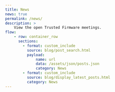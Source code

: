 ```yaml
---
title: News
news: true
permalink: /news/
description: >
    View the open Trusted Firmware meetings.
flow:
    - row: container_row
      sections:
        - format: custom_include
          source: blog/post_search.html
          payload:
              name: url
              data: /assets/json/posts.json
              category: News
        - format: custom_include
          source: blog/display_latest_posts.html
          category: News
---
```

